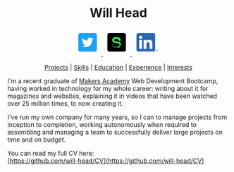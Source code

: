 <h1 align="center">Will Head</h1>
<div align="center">
<a href="https://twitter.com/willhead">
  <img src="https://github.com/will-head/CV/blob/master/images/twitter.png?raw=true"
    alt="Twitter"
    height="42"
    width="42"
    style="margin: 10px; border-radius: 10%;" />
</a>
<a href="https://sourcerer.io/will-head">
  <img src="https://github.com/will-head/CV/blob/master/images/sourcerer.png?raw=true"
    alt="Sourcerer"
    height="42"
    width="42"
    style="margin: 10px; border-radius: 10%;" />
</a>
<a href="https://www.linkedin.com/in/willhead">
  <img src="https://github.com/will-head/CV/blob/master/images/linkedin.png?raw=true"
    alt="LinkedIn"
    height="42"
    width="50"
    style="margin: 10px; border-radius: 10%;" />
</a>
</div>
<div align="center">  

[Projects](https://github.com/will-head/CV#projects) |
[Skills](https://github.com/will-head/CV#skills) |
[Education](https://github.com/will-head/CV#education) |
[Experience](https://github.com/will-head/CV#experience) |
[Interests](https://github.com/will-head/CV#interests)

</div>

I'm a recent graduate of [Makers Academy](https://makers.tech/) Web Development Bootcamp, having worked in technology for my whole career: writing about it for magazines and websites, explaining it in videos that have been watched over 25 million times, to now creating it.

I've run my own company for many years, so I can to manage projects from inception to completion, working autonomously when required to assembling and managing a team to successfully deliver large projects on time and on budget.

You can read my full CV here:  
[https://github.com/will-head/CV](https://github.com/will-head/CV)
